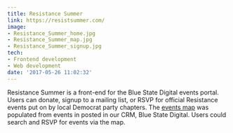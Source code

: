 ```yaml
---
title: Resistance Summer
link: https://resistsummer.com/
image:
- Resistance_Summer_home.jpg
- Resistance_Summer_map.jpg
- Resistance_Summer_signup.jpg
tech:
- Frontend development
- Web development
date: '2017-05-26 11:02:32'
---
```

Resistance Summer is a front-end for the Blue State Digital events portal. Users can donate, signup to a mailing list, or RSVP for official Resistance events put on by local Democrat party chapters. The [events map](https://resistsummer.com/#events) was populated from events in posted in our CRM, Blue State Digital. Users could search and RSVP for events via the map.
